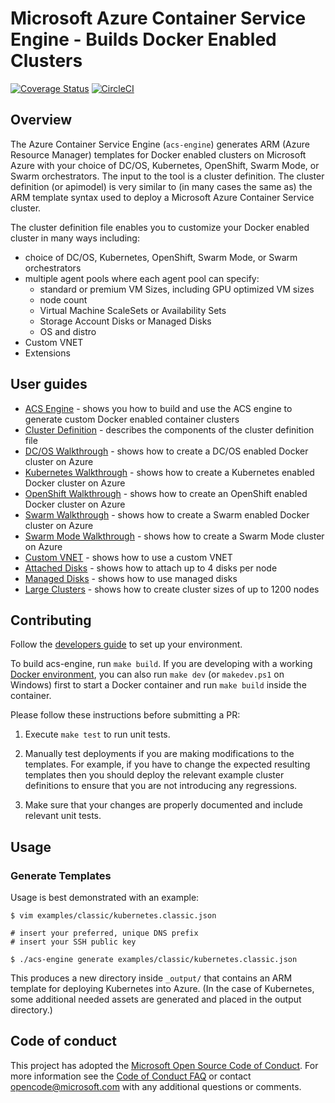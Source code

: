 # Microsoft Azure Container Service Engine - Builds Docker Enabled Clusters
[![Coverage Status](https://codecov.io/gh/Azure/acs-engine/branch/master/graph/badge.svg)](https://codecov.io/gh/Azure/acs-engine)
[![CircleCI](https://circleci.com/gh/Azure/acs-engine/tree/master.svg?style=svg)](https://circleci.com/gh/Azure/acs-engine/tree/master)

## Overview

The Azure Container Service Engine (`acs-engine`) generates ARM (Azure Resource Manager) templates for Docker enabled clusters on Microsoft Azure with your choice of DC/OS, Kubernetes, OpenShift, Swarm Mode, or Swarm orchestrators. The input to the tool is a cluster definition. The cluster definition (or apimodel) is very similar to (in many cases the same as) the ARM template syntax used to deploy a Microsoft Azure Container Service cluster.

The cluster definition file enables you to customize your Docker enabled cluster in many ways including:
* choice of DC/OS, Kubernetes, OpenShift, Swarm Mode, or Swarm orchestrators
* multiple agent pools where each agent pool can specify:
   * standard or premium VM Sizes, including GPU optimized VM sizes
   * node count
   * Virtual Machine ScaleSets or Availability Sets
   * Storage Account Disks or Managed Disks
   * OS and distro
* Custom VNET
* Extensions

## User guides

* [ACS Engine](docs/acsengine.md) - shows you how to build and use the ACS engine to generate custom Docker enabled container clusters
* [Cluster Definition](docs/clusterdefinition.md) - describes the components of the cluster definition file
* [DC/OS Walkthrough](docs/dcos.md) - shows how to create a DC/OS enabled Docker cluster on Azure
* [Kubernetes Walkthrough](docs/kubernetes.md) - shows how to create a Kubernetes enabled Docker cluster on Azure
* [OpenShift Walkthrough](docs/openshift.md) - shows how to create an OpenShift enabled Docker cluster on Azure
* [Swarm Walkthrough](docs/swarm.md) - shows how to create a Swarm enabled Docker cluster on Azure
* [Swarm Mode Walkthrough](docs/swarmmode.md) - shows how to create a Swarm Mode cluster on Azure
* [Custom VNET](examples/vnet) - shows how to use a custom VNET
* [Attached Disks](examples/disks-storageaccount) - shows how to attach up to 4 disks per node
* [Managed Disks](examples/disks-managed) - shows how to use managed disks
* [Large Clusters](examples/largeclusters) - shows how to create cluster sizes of up to 1200 nodes

## Contributing

Follow the [developers guide](docs/developers.md) to set up your environment.

To build acs-engine, run `make build`. If you are developing with a working [Docker environment](https://docs.docker.com/engine), you can also run `make dev` (or `makedev.ps1` on Windows) first to start a Docker container and run `make build` inside the container.

Please follow these instructions before submitting a PR:

1. Execute `make test` to run unit tests.

2. Manually test deployments if you are making modifications to the templates.
   For example, if you have to change the expected resulting templates then you
   should deploy the relevant example cluster definitions to ensure that you are not introducing any regressions.

3. Make sure that your changes are properly documented and include relevant unit tests.

## Usage

### Generate Templates

Usage is best demonstrated with an example:

```shell
$ vim examples/classic/kubernetes.classic.json

# insert your preferred, unique DNS prefix
# insert your SSH public key

$ ./acs-engine generate examples/classic/kubernetes.classic.json
```

This produces a new directory inside `_output/` that contains an ARM template
for deploying Kubernetes into Azure. (In the case of Kubernetes, some additional
needed assets are generated and placed in the output directory.)

## Code of conduct

This project has adopted the [Microsoft Open Source Code of Conduct](https://opensource.microsoft.com/codeofconduct/). For more information see the [Code of Conduct FAQ](https://opensource.microsoft.com/codeofconduct/faq) or contact [opencode@microsoft.com](mailto:opencode@microsoft.com) with any additional questions or comments.
